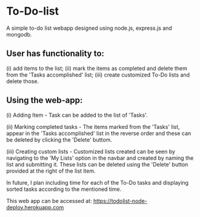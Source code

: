 # To-Do-list
A simple to-do list webapp designed using node.js, express.js and mongodb.

## User has functionality to:

(i) add items to the list;
(ii) mark the items as completed and delete them from the 'Tasks accomplished' list;
(iii) create customized To-Do lists and delete those.

## Using the web-app:

(i) Adding Item - Task can be added to the list of 'Tasks'.

(ii) Marking completed tasks - The items marked from the 'Tasks' list, appear in the 'Tasks accomplished' list in the reverse order and these can be deleted by clicking the 'Delete' buttom.

(iii) Creating custom lists - Customized lists created can be seen by navigating to the 'My Lists' option in the navbar and created by naming the list and submitting it. These lists can be deleted using the 'Delete' button provided at the right of the list item.

In future, I plan including time for each of the To-Do tasks and displaying sorted tasks according to the mentioned time.

This web app can be accessed at: https://todolist-node-deploy.herokuapp.com
